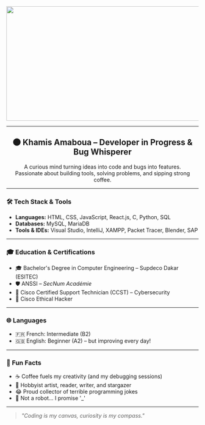 <div align="center">
  <img src="https://steamuserimages-a.akamaihd.net/ugc/1756948115632541771/90BEF0E27DDF64766154E12F1FDD462F89849786/?imw=637&imh=358&ima=fit&impolicy=Letterbox&imcolor=%23000000&letterbox=true" width="600" height="300"/>
</div>

---

<h2 align="center">🌑 Khamis Amaboua – Developer in Progress & Bug Whisperer</h2>

<p align="center">
  A curious mind turning ideas into code and bugs into features. <br>
  Passionate about building tools, solving problems, and sipping strong coffee.
</p>

---

### 🛠️ Tech Stack & Tools

- **Languages:** HTML, CSS, JavaScript, React.js, C, Python, SQL  
- **Databases:** MySQL, MariaDB  
- **Tools & IDEs:** Visual Studio, IntelliJ, XAMPP, Packet Tracer, Blender, SAP

---

### 🎓 Education & Certifications

- 🎓 Bachelor's Degree in Computer Engineering – Supdeco Dakar (ESITEC)  
- 🛡️ ANSSI – *SecNum Académie*  
- 🔐 Cisco Certified Support Technician (CCST) – Cybersecurity  
- 👾 Cisco Ethical Hacker

---

### 🌐 Languages

- 🇫🇷 French: Intermediate (B2)  
- 🇬🇧 English: Beginner (A2) – but improving every day!

---

### 🧩 Fun Facts

- ☕ Coffee fuels my creativity (and my debugging sessions)  
- 🎨 Hobbyist artist, reader, writer, and stargazer  
- 😂 Proud collector of terrible programming jokes  
- 🤖 Not a robot... I promise '_'

---

> _"Coding is my canvas, curiosity is my compass."_  
